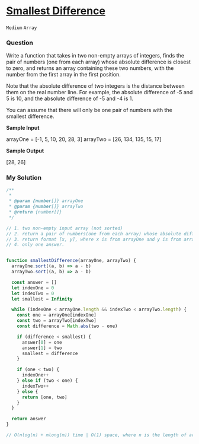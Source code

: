 # [Smallest Difference](https://www.algoexpert.io/questions/smallest-difference)

`Medium` `Array`

### Question
Write a function that takes in two non-empty arrays of integers, finds the pair of numbers (one from each array) whose absolute difference is closest to zero, and returns an array containing these two numbers, with the number from the first array in the first position.

Note that the absolute difference of two integers is the distance between them on the real number line. For example, the absolute difference of -5 and 5 is 10, and the absolute difference of -5 and -4 is 1.

You can assume that there will only be one pair of numbers with the smallest difference.

**Sample Input**

arrayOne = [-1, 5, 10, 20, 28, 3]
arrayTwo = [26, 134, 135, 15, 17]

**Sample Output**

[28, 26]

### My Solution
```js
/**
 * 
 * @param {number[]} arrayOne 
 * @param {number[]} arrayTwo 
 * @return {number[]}
 */

// 1. two non-empty input array (not sorted)
// 2. return a pair of numbers(one from each array) whose absolute difference is closest to zero.
// 3. return format [x, y], where x is from arrayOne and y is from arrayTwo.
// 4. only one answer.


function smallestDifference(arrayOne, arrayTwo) {
  arrayOne.sort((a, b) => a - b)
  arrayTwo.sort((a, b) => a - b)

  const answer = []
  let indexOne = 0
  let indexTwo = 0
  let smallest = Infinity

  while (indexOne < arrayOne.length && indexTwo < arrayTwo.length) {
    const one = arrayOne[indexOne]
    const two = arrayTwo[indexTwo]
    const difference = Math.abs(two - one)

    if (difference < smallest) {
      answer[0] = one
      answer[1] = two
      smallest = difference
    }

    if (one < two) {
      indexOne++
    } else if (two < one) {
      indexTwo++
    } else {
      return [one, two]
    }
  }

  return answer
}

// O(nlog(n) + mlong(m)) time | O(1) space, where n is the length of arrayOne and m is the length of arrayTwo.
```
